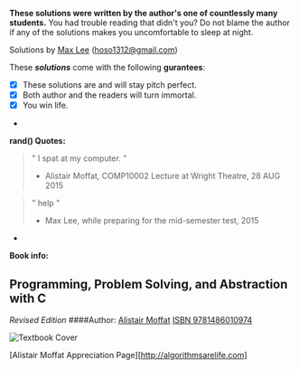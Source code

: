 **These solutions were written by the author's one of countlessly many students.** You had trouble reading that didn't you? Do not blame the author if any of the solutions makes you uncomfortable to sleep at night.

Solutions by [Max Lee](http://imnotbermuda.com) (hoso1312@gmail.com)

These ***solutions*** come with the following **gurantees**:
- [x] These solutions are and will stay pitch perfect.
- [x] Both author and the readers will turn immortal.
- [x] You win life.

-

**rand() Quotes:**
> " I spat at my computer. "
> - Alistair Moffat, COMP10002 Lecture at Wright Theatre, 28 AUG 2015
 
> " help "
> - Max Lee, while preparing for the mid-semester test, 2015

-

**Book info:**

## Programming, Problem Solving, and Abstraction with C
*Revised Edition*
####Author: [Alistair Moffat](http://people.eng.unimelb.edu.au/ammoffat/)
[ISBN 9781486010974](http://people.eng.unimelb.edu.au/ammoffat/ppsaa/)

![Textbook Cover](http://people.eng.unimelb.edu.au/ammoffat/ppsaa/front-cover-revised.jpg)

[Alistair Moffat Appreciation Page][http://algorithmsarelife.com]
